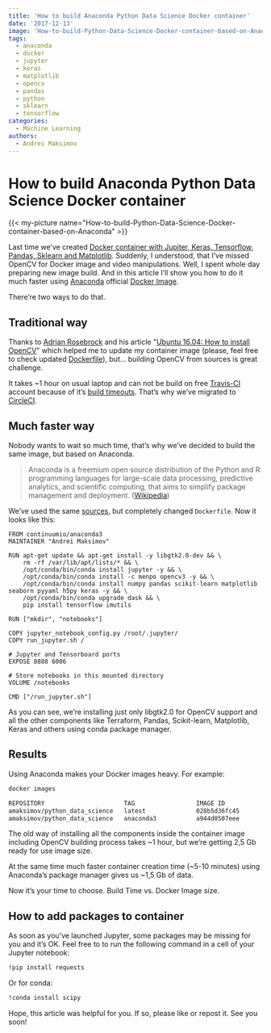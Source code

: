 ```yaml
---
title: 'How to build Anaconda Python Data Science Docker container'
date: '2017-12-13'
image: 'How-to-build-Python-Data-Science-Docker-container-based-on-Anaconda'
tags:
  - anaconda
  - docker
  - jupyter
  - keras
  - matplotlib
  - opencv
  - pandas
  - python
  - sklearn
  - tensorflow
categories:
  - Machine Learning
authors:
  - Andrei Maksimov
---
```

# How to build Anaconda Python Data Science Docker container

{{< my-picture name="How-to-build-Python-Data-Science-Docker-container-based-on-Anaconda" >}}

Last time we’ve created [Docker container with Jupiter, Keras, Tensorflow, Pandas, Sklearn and Matplotlib](/how-to-run-jupiter-keras-tensorflow-pandas-sklearn-and-matplotlib-in-docker-container). Suddenly, I understood, that I’ve missed OpenCV for Docker image and video manipulations. Well, I spent whole day preparing new image build. And in this article I’ll show you how to do it much faster using [Anaconda](https://anaconda.org/) official [Docker Image](https://hub.docker.com/r/continuumio/anaconda3/).

There’re two ways to do that.

## Traditional way

Thanks to [Adrian Rosebrock](https://www.pyimagesearch.com/author/adrian/) and his article "[Ubuntu 16.04: How to install OpenCV](https://www.pyimagesearch.com/2016/10/24/ubuntu-16-04-how-to-install-opencv/)" which helped me to update my container image (please, feel free to check updated [Dockerfile](https://github.com/andreivmaksimov/python_data_science/blob/master/Dockerfile)), but… building OpenCV from sources is great challenge.

It takes ~1 hour on usual laptop and can not be build on free [Travis-CI](https://travis-ci.org/) account because of it’s [build timeouts](https://docs.travis-ci.com/user/customizing-the-build#Build-Timeouts). That’s why we’ve migrated to [CircleCI](https://circleci.com/).

## Much faster way

Nobody wants to wait so much time, that’s why we’ve decided to build the same image, but based on Anaconda.

> Anaconda is a freemium open source distribution of the Python and R programming languages for large-scale data processing, predictive analytics, and scientific computing, that aims to simplify package management and deployment. ([Wikipedia](<https://en.wikipedia.org/wiki/Anaconda_(Python_distribution)>))

We’ve used the same [sources](https://github.com/andreivmaksimov/python_data_science/), but completely changed `Dockerfile`. Now it looks like this:

```docker
FROM continuumio/anaconda3
MAINTAINER "Andrei Maksimov"

RUN apt-get update && apt-get install -y libgtk2.0-dev && \
    rm -rf /var/lib/apt/lists/* && \
    /opt/conda/bin/conda install jupyter -y && \
    /opt/conda/bin/conda install -c menpo opencv3 -y && \
    /opt/conda/bin/conda install numpy pandas scikit-learn matplotlib seaborn pyyaml h5py keras -y && \
    /opt/conda/bin/conda upgrade dask && \
    pip install tensorflow imutils

RUN ["mkdir", "notebooks"]

COPY jupyter_notebook_config.py /root/.jupyter/
COPY run_jupyter.sh /

# Jupyter and Tensorboard ports
EXPOSE 8888 6006

# Store notebooks in this mounted directory
VOLUME /notebooks

CMD ["/run_jupyter.sh"]
```

As you can see, we’re installing just only libgtk2.0 for OpenCV support and all the other components like Terraform, Pandas, Scikit-learn, Matplotlib, Keras and others using conda package manager.

## Results

Using Anaconda makes your Docker images heavy. For example:

```sh
docker images

REPOSITORY                      TAG                 IMAGE ID            CREATED             SIZE
amaksimov/python_data_science   latest              028b5d36fc45        About an hour ago   2.58GB
amaksimov/python_data_science   anaconda3           a944d0507eee        2 hours ago         3.96GB
```

The old way of installing all the components inside the container image including OpenCV building process takes ~1 hour, but we’re getting 2,5 Gb ready for use image size.

At the same time much faster container creation time (~5-10 minutes) using Anaconda’s package manager gives us ~1,5 Gb of data.

Now it’s your time to choose. Build Time vs. Docker Image size.

## How to add packages to container

As soon as you’ve launched Jupyter, some packages may be missing for you and it’s OK. Feel free to to run the following command in a cell of your Jupyter notebook:

```sh
!pip install requests
```

Or for conda:

```sh
!conda install scipy
```

Hope, this article was helpful for you. If so, please like or repost it. See you soon!

